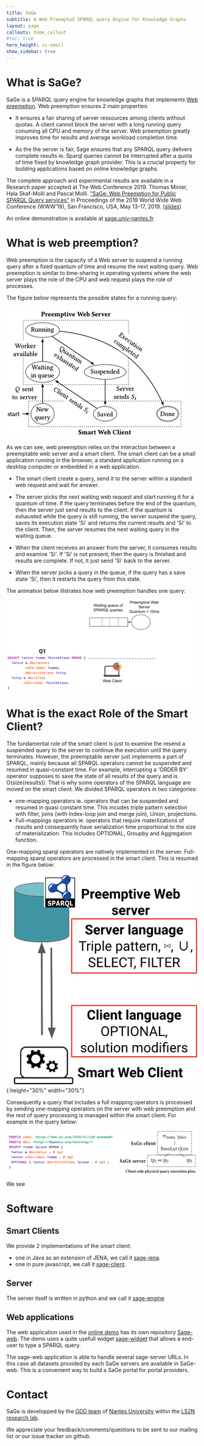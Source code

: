 ```yaml
---
title: SaGe  
subtitle: A Web Preempted SPARQL query Engine for Knowledge Graphs
layout: page
callouts: home_callout
#toc: true
hero_height: is-small
show_sidebar: true
---
```


# What is SaGe?

SaGe is a SPARQL query engine for knowledge graphs that implements [Web preemption](#preemption). Web preemption ensures 2 main properties:
* It ensures a fair sharing of server ressources among clients without quotas. A client cannot block the server with a long running query conuming all CPU and memory of the server. Web preemption greatly improves time for results and average workload completion time.

* As the the server is fair, Sage ensures that any SPARQL query delivers complete results ie. Sparql queries cannot be interrupted after a quota of time fixed by knowledge graph provider. This is a crucial property for building applications based on online knowledge graphs.

The complete approach and experimental results are available in a Research paper accepted at The Web Conference 2019. Thomas Minier, Hala Skaf-Molli and Pascal Molli. ["SaGe: Web Preemption for Public SPARQL Query services"](https://hal.archives-ouvertes.fr/hal-02017155/document) in Proceedings of the 2019 World Wide Web Conference (WWW'19), San Francisco, USA, May 13-17, 2019. [(slides)](https://docs.google.com/presentation/d/1zSMKwTq6N6IJFs4jFkOqRzpfooDDoLGhR-3yYRUSij8/present?slide=id.p)

An online demonstration is available at [sage.univ-nantes.fr](http://sage.univ-nantes.fr)

# <a name="preemption"></a>What is web preemption?

Web preemption is the capacity of a Web server to suspend a running query after a fixed quantum of time and resume the
next waiting query. Web preemption is similar to time-sharing in operating systems where the web server plays the role of the CPU and web request plays the role of processes.

The figure below represents the possible states for a running query:

![web preemption states](state.png)

As we can see, web preemption relies on the interaction between a preemptable web server and a smart client. The smart client can be a small application running in the browser, a standard application running on a desktop computer or embedded in a web application.

* The smart client create a query, send it to the server within a standard web request and wait for answer. 

* The server picks the next waiting web request and start running it for a quantum of time. If the query terminates before the end of the quantum, then the server just send results to the client. if the quantum is exhausted while the query is still running, the server suspend the query, saves its execution state 'Si' and returns the  current results and 'Si' to the client. Then, the server resumes the next waiting query in the waiting queue. 

* When the client receives an answer from the server, it consumes results and examine 'Si'. If 'Si' is not present, then the query is finished and results are complete. If not, it just send 'Si' back to the server.

* When the server picks a query in the queue, if the query has a save state 'Si', then it restarts the query from this state.

The animation below illstrates how web preemption handles one query:

![web preemption animation](anim.gif)


# What is the exact Role of the Smart Client?

The fundamental role of the smart client is just to examine the resend a suspended query to the server to continue the execution until the query terminates. However, the preemptable server just implements a part of SPARQL, mainly because all SPARQL operators cannot be suspended and resumed in quasi-constant time. For example, interrupting a 'ORDER BY' operator supposes to save the state of all results of the query and is O(size(results)). That is why some operators of the SPARQL language are moved on the smart client. We divided SPARQL operators in two categories:
* one-mapping operators ie. operators that can be suspended and resumed in quasi constant time. This incudes triple pattern selection with filter, joins (with index-loop join and merge join), Union, projections.
* Full-mappings operators ie. operators that require materlizations of results and consequently have serialization time proportional to the size of materialization. This includes OPTIONAL, Groupby and Aggregation function.

One-mapping sparql operators are natively implemented in the server. Full-mapping sparql operators are processed in the smart client. This is resumed in the figure below:

![smart client](lcls.png){:height="30%" width="30%"}

Consequently a query that includes a full mapping operators is processed by sending one-mapping operators on the server with web preemption and the rest of query processing is managed within the smart client. For example in the query below:

![smart client](optional.png)

We see

# Software

## Smart Clients
We provide 2 implementations of the smart client:
* one in Java as an extension of JENA, we call it [sage-jena](https://github.com/sage-org/sage-jena). 
* one in pure javascript, we call it [sage-client](https://github.com/sage-org/sage-client).

## Server
The server itself is written in python and we call it [sage-engine](https://github.com/sage-org/sage-engine)

## Web applications
The web application used in the [online demo](http://sage.univ-nantes.fr) has its own repository [Sage-web](https://github.com/sage-org/sage-web). The demo uses a quite usefull widget [sage-widget](https://github.com/sage-org/sage-widget) that allows a end-user to type a SPARQL query.

The sage-web application is able to handle several sage-server URLs. In this case all datasets provided by each SaGe servers are available in SaGe-web. This is a convenient way to build a SaGe portal for portal providers.

# Contact

SaGe is developped by the [GDD team](https://sites.google.com/site/gddlina/) of [Nantes University](https://english.univ-nantes.fr/universite-de-nantes-welcome-2405740.kjsp?RH=INSTITUTIONNEL_FR&RF=INSTITUTIONNEL_EN) within the [LS2N research lab](https://www.ls2n.fr/?lang=en).

We appreciate your feedback/comments/questions to be sent to our mailing list or our issue tracker on github.
